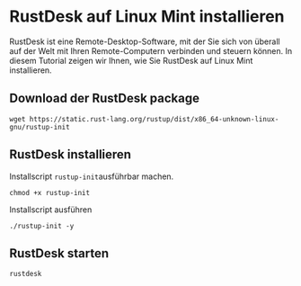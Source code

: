 # RustDesk auf Linux Mint installieren

RustDesk ist eine Remote-Desktop-Software, mit der Sie sich von überall auf der Welt mit Ihren Remote-Computern verbinden und steuern können. In diesem Tutorial zeigen wir Ihnen, wie Sie RustDesk auf Linux Mint installieren.

## Download der RustDesk package

    wget https://static.rust-lang.org/rustup/dist/x86_64-unknown-linux-gnu/rustup-init

## RustDesk installieren

Installscript  ```rustup-init```ausführbar machen.

    chmod +x rustup-init 

Installscript ausführen

    ./rustup-init -y 

## RustDesk starten

    rustdesk 

